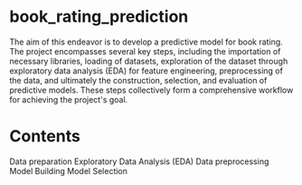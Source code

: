# book_rating_prediction
The aim of this endeavor is to develop a predictive model for book rating. The project encompasses several key steps, including the importation of necessary libraries, loading of datasets, exploration of the dataset through exploratory data analysis (EDA) for feature engineering, preprocessing of the data, and ultimately the construction, selection, and evaluation of predictive models. These steps collectively form a comprehensive workflow for achieving the project's goal.


# Contents
Data preparation
Exploratory Data Analysis (EDA)
Data preprocessing
Model Building
Model Selection

